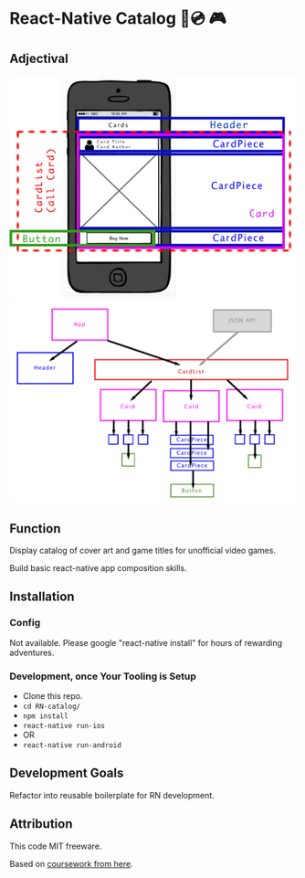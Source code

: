 # React-Native Catalog :iphone::cd: 🎮

## Adjectival

![screenshot](wireframe2.png)
![screenshot](dataflow.png)

## Function

Display catalog of cover art and game titles for unofficial video games.

Build basic react-native app composition skills.

## Installation

### Config
Not available. Please google "react-native install" for hours of rewarding adventures.

### Development, once Your Tooling is Setup
+ Clone this repo.
+ ```cd RN-catalog/```
+ ```npm install```
+ ```react-native run-ios```
+ OR
+ ```react-native run-android```


## Development Goals

Refactor into reusable boilerplate for RN development.

## Attribution

This code MIT freeware.

Based on [coursework from here](https://www.udemy.com/the-complete-react-native-and-redux-course).